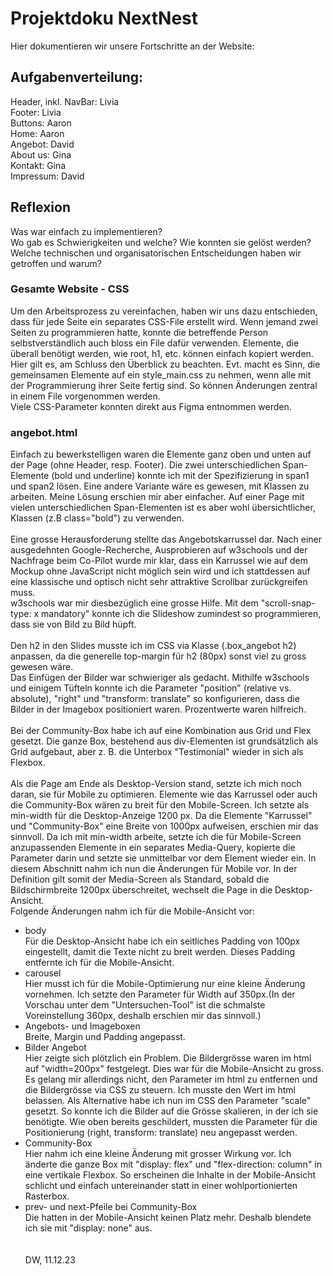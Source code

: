 # Projektdoku NextNest

Hier dokumentieren wir unsere Fortschritte an der Website:

## Aufgabenverteilung:

Header, inkl. NavBar: Livia<br>
Footer: Livia <br>
Buttons: Aaron <br>
Home: Aaron <br>
Angebot: David <br>
About us: Gina <br>
Kontakt: Gina <br>
Impressum: David <br>

## Reflexion

Was war einfach zu implementieren?<br>
Wo gab es Schwierigkeiten und welche? Wie konnten sie gelöst werden?<br>
Welche technischen und organisatorischen Entscheidungen haben wir getroffen und warum?<br>

### Gesamte Website - CSS

Um den Arbeitsprozess zu vereinfachen, haben wir uns dazu entschieden, dass für jede Seite ein separates CSS-File erstellt wird.
Wenn jemand zwei Seiten zu programmieren hatte, konnte die betreffende Person selbstverständlich auch bloss ein File dafür verwenden.
Elemente, die überall benötigt werden, wie root, h1, etc. können einfach kopiert werden. Hier gilt es, am Schluss den Überblick zu beachten.
Evt. macht es Sinn, die gemeinsamen Elemente auf ein style_main.css zu nehmen, wenn alle mit der Programmierung ihrer Seite fertig sind.
So können Änderungen zentral in einem File vorgenommen werden.<br>
Viele CSS-Parameter konnten direkt aus Figma entnommen werden.

### angebot.html

Einfach zu bewerkstelligen waren die Elemente ganz oben und unten auf der Page (ohne Header, resp. Footer). Die zwei unterschiedlichen Span-Elemente (bold und underline) konnte ich mit der Spezifizierung in span1 und span2 lösen. Eine andere Variante wäre es gewesen, mit Klassen zu arbeiten. Meine Lösung erschien mir aber einfacher. Auf einer Page mit vielen unterschiedlichen Span-Elementen ist es aber wohl übersichtlicher, Klassen (z.B class="bold") zu verwenden.
<br><br>
Eine grosse Herausforderung stellte das Angebotskarrussel dar. Nach einer ausgedehnten Google-Recherche, Ausprobieren auf w3schools und der Nachfrage beim Co-Pilot wurde mir klar, dass ein Karrussel wie auf dem Mockup ohne JavaScript nicht möglich sein wird und ich stattdessen auf eine klassische und optisch nicht sehr attraktive Scrollbar zurückgreifen muss.<br>
w3schools war mir diesbezüglich eine grosse Hilfe. Mit dem "scroll-snap-type: x mandatory" konnte ich die Slideshow zumindest so programmieren, dass sie von Bild zu Bild hüpft.
<br><br>
Den h2 in den Slides musste ich im CSS via Klasse (.box_angebot h2) anpassen, da die generelle top-margin für h2 (80px) sonst viel zu gross gewesen wäre.<br>
Das Einfügen der Bilder war schwieriger als gedacht. Mithilfe w3schools und einigem Tüfteln konnte ich die Parameter "position" (relative vs. absolute), "right" und "transform: translate" so konfigurieren, dass die Bilder in der Imagebox positioniert waren. Prozentwerte waren hilfreich.
<br><br>
Bei der Community-Box habe ich auf eine Kombination aus Grid und Flex gesetzt. Die ganze Box, bestehend aus div-Elementen ist grundsätzlich als Grid aufgebaut, aber z. B. die Unterbox "Testimonial" wieder in sich als Flexbox.
<br><br>
Als die Page am Ende als Desktop-Version stand, setzte ich mich noch daran, sie für Mobile zu optimieren. Elemente wie das Karrussel oder auch die Community-Box wären zu breit für den Mobile-Screen. Ich setzte als min-width für die Desktop-Anzeige 1200 px. Da die Elemente "Karrussel" und "Community-Box" eine Breite von 1000px aufweisen, erschien mir das sinnvoll. Da ich mit min-width arbeite, setzte ich die für Mobile-Screen anzupassenden Elemente in ein separates Media-Query, kopierte die Parameter darin und setzte sie unmittelbar vor dem Element wieder ein. In diesem Abschnitt nahm ich nun die Änderungen für Mobile vor. In der Definition gilt somit der Media-Screen als Standard, sobald die Bildschirmbreite 1200px überschreitet, wechselt die Page in die Desktop-Ansicht.<br> Folgende Änderungen nahm ich für die Mobile-Ansicht vor:
<ul>
    <li>body<br>
    Für die Desktop-Ansicht habe ich ein seitliches Padding von 100px eingestellt, damit die Texte nicht zu breit werden. Dieses Padding entfernte ich für die Mobile-Ansicht.</li>
    <li>carousel<br>
    Hier musst ich für die Mobile-Optimierung nur eine kleine Änderung vornehmen. Ich setzte den Parameter für Width auf 350px.(In der Vorschau unter dem "Untersuchen-Tool" ist die schmalste Voreinstellung 360px, deshalb erschien mir das sinnvoll.)</li>
    <li>Angebots- und Imageboxen<br>
    Breite, Margin und Padding angepasst.</li>
    <li>Bilder Angebot<br>
    Hier zeigte sich plötzlich ein Problem. Die Bildergrösse waren im html auf "width=200px" festgelegt. Dies war für die Mobile-Ansicht zu gross. Es gelang mir allerdings nicht, den Parameter im html zu entfernen und die Bildergrösse via CSS zu steuern. Ich musste den Wert im html belassen. Als Alternative habe ich nun im CSS den Parameter "scale" gesetzt. So konnte ich die Bilder auf die Grösse skalieren, in der ich sie benötigte. Wie oben bereits geschildert, mussten die Parameter für die Positionierung (right, transform: translate) neu angepasst werden.<br>
    <li>Community-Box<br>
    Hier nahm ich eine kleine Änderung mit grosser Wirkung vor. Ich änderte die ganze Box mit "display: flex" und "flex-direction: column" in eine vertikale Flexbox. So erscheinen die Inhalte in der Mobile-Ansicht schlicht und einfach untereinander statt in einer wohlportionierten Rasterbox.</li>
    <li>prev- und next-Pfeile bei Community-Box<br>
    Die hatten in der Mobile-Ansicht keinen Platz mehr. Deshalb blendete ich sie mit "display: none" aus.</li>
    <br><br>
    DW, 11.12.23

